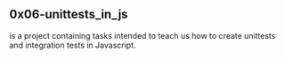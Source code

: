 ## 0x06-unittests_in_js
is a project containing tasks intended to teach us how to create unittests and integration tests in Javascript.
